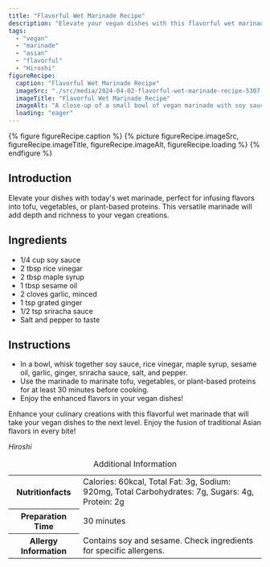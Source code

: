 ```yaml
---
title: "Flavorful Wet Marinade Recipe"
description: "Elevate your vegan dishes with this flavorful wet marinade recipe. Infuse your tofu, vegetables, or plant-based proteins with traditional Asian flavors."
tags:
  - "vegan"
  - "marinade"
  - "asian"
  - "flavorful"
  - "Hiroshi"
figureRecipe: 
  caption: "Flavorful Wet Marinade Recipe"
  imageSrc: "./src/media/2024-04-02-flavorful-wet-marinade-recipe-5307.png"
  imageTitle: "Flavorful Wet Marinade Recipe"
  imageAlt: "A close-up of a small bowl of vegan marinade with soy sauce, rice vinegar, maple syrup, sesame oil, garlic, and ginger on a serene Asian-inspired table setting."
  loading: "eager"
---
```


{% figure figureRecipe.caption %}
{% picture figureRecipe.imageSrc, figureRecipe.imageTitle, figureRecipe.imageAlt, figureRecipe.loading %}
{% endfigure %}

## Introduction

Elevate your dishes with today's wet marinade, perfect for infusing flavors into tofu, vegetables, or plant-based proteins. This versatile marinade will add depth and richness to your vegan creations.

## Ingredients

- 1/4 cup soy sauce
- 2 tbsp rice vinegar
- 2 tbsp maple syrup
- 1 tbsp sesame oil
- 2 cloves garlic, minced
- 1 tsp grated ginger
- 1/2 tsp sriracha sauce
- Salt and pepper to taste

## Instructions

- In a bowl, whisk together soy sauce, rice vinegar, maple syrup, sesame oil, garlic, ginger, sriracha sauce, salt, and pepper.
- Use the marinade to marinate tofu, vegetables, or plant-based proteins for at least 30 minutes before cooking.
- Enjoy the enhanced flavors in your vegan dishes!

Enhance your culinary creations with this flavorful wet marinade that will take your vegan dishes to the next level. Enjoy the fusion of traditional Asian flavors in every bite!

*Hiroshi*

<table><caption class='sr-only'>Additional Information</caption><tr><th>Nutritionfacts</th><td>Calories: 60kcal, Total Fat: 3g, Sodium: 920mg, Total Carbohydrates: 7g, Sugars: 4g, Protein: 2g&nbsp;</td></tr><tr><th>Preparation Time</th><td>30 minutes&nbsp;</td></tr><tr><th>Allergy Information</th><td>Contains soy and sesame. Check ingredients for specific allergens.&nbsp;</td></tr></table>

